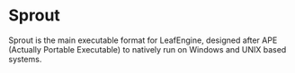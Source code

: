 # Sprout
Sprout is the main executable format for LeafEngine, designed after APE (Actually Portable Executable) to natively run on Windows and UNIX based systems.

